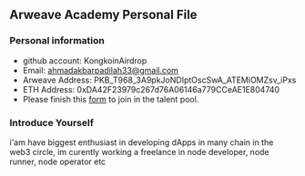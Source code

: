## Arweave Academy Personal File

### Personal information

- github account: KongkoinAirdrop
- Email: ahmadakbarpadilah33@gmail.com
- Arweave Address: PKB_T968_3A9pkJoNDIptOscSwA_ATEMiOMZsv_iPxs
- ETH Address: 0xDA42F23979c267d76A06146a779CCeAE1E804740
- Please finish this [form](https://docs.google.com/forms/d/e/1FAIpQLSfWA5fIIcBgmRppm3jNz5vmf9Mai_QMVil-2pO4r7YKn_Zhtw/viewform?usp=sf_link) to join in the talent pool.

### Introduce Yourself
 i'am have biggest enthusiast in developing dApps in many chain in the web3 circle, im curently working a freelance in node developer, node runner, node operator etc

